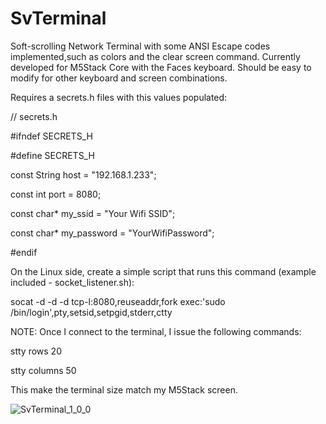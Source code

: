# SvTerminal

Soft-scrolling Network Terminal with some ANSI Escape codes implemented,such as colors and the clear screen command. Currently developed for M5Stack Core with the Faces keyboard. Should be easy to modify for other keyboard and screen combinations.

Requires a secrets.h files with this values populated:

// secrets.h

#ifndef SECRETS_H

#define SECRETS_H

const String host = "192.168.1.233";

const int port = 8080;

const char* my_ssid = "Your Wifi SSID";

const char* my_password = "YourWifiPassword";


#endif


On the Linux side, create a simple script that runs this command (example included - socket_listener.sh):

socat -d -d -d tcp-l:8080,reuseaddr,fork exec:'sudo /bin/login',pty,setsid,setpgid,stderr,ctty

NOTE:
Once I connect to the terminal, I issue the following commands:

  stty rows 20

  stty columns 50

This make the terminal size match my M5Stack screen.

![SvTerminal_1_0_0](https://github.com/fretinator/SvTerminal/assets/2607402/cc692423-c918-4eab-844a-96976f6b6d50)


